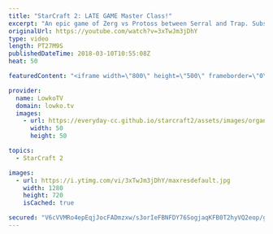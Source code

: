 ```yaml
---
title: "StarCraft 2: LATE GAME Master Class!"
excerpt: "An epic game of Zerg vs Protoss between Serral and Trap. Subscribe for more videos: http://lowko.tv/youtube The Queen Run-by: https://goo.gl/DXZHkx  Some maps are focused around aggressive build orders and some are played extremely passively. This is a very passive game of professional Zerg vs Protoss,"
originalUrl: https://youtube.com/watch?v=3xTwJm3jDhY
type: video
length: PT27M9S
publishedDateTime: 2018-03-10T10:55:08Z
heat: 50

featuredContent: "<iframe width=\"800\" height=\"500\" frameborder=\"0\" src=\"https://www.youtube.com/embed/3xTwJm3jDhY\" allow=\"accelerometer; autoplay; encrypted-media; gyroscope; picture-in-picture\" allowfullscreen></iframe>"

provider:
  name: LowkoTV
  domain: lowko.tv
  images:
    - url: https://everyday-cc.github.io/starcraft2/assets/images/organizations/lowko.tv-50x50.jpg
      width: 50
      height: 50

topics:
  - StarCraft 2

images:
  - url: https://i.ytimg.com/vi/3xTwJm3jDhY/maxresdefault.jpg
    width: 1280
    height: 720
    isCached: true

secured: "V6cVVMRo4epEqjJocFADmzxw/s3orIeFBNFDY76SogjaqKFB0T2hyVQ2eop/gZi004PpbRfy1hakzkG/JuHUIAgDDNpgT8HzXninAZtSy3ToEg8q0GYxYDWP9jnUTyHdjcu5xiBpxy4+2d2RdbXGsqn11FDciDXPnW6V1mpbrp9UGLvXTsjbzbZdLoisUoIn65Oh539CDS/M3kNFcwxQUBX9PpRJbfq1OKdPveW6kzQcBLBzQ5RBRRD7+jyjcI/rfJRYW/O146ZTFUPD0JQSywmwwFLb8rRibC3nnlzcX8cT6QApPt8eMkHaguqfwTCpIw1srpaPAsQz4gL0vEWGUmVntXk/NTxZiRh9eYpAe9jPyQHdxzqNEMlHKsD1NtiGdbP80ik9E1eNe/ccAa7jP1BosmgiGKCoxHzIrrCxVls=;glRJkJvrzFNHmm0R+YiCAw=="
---
```


